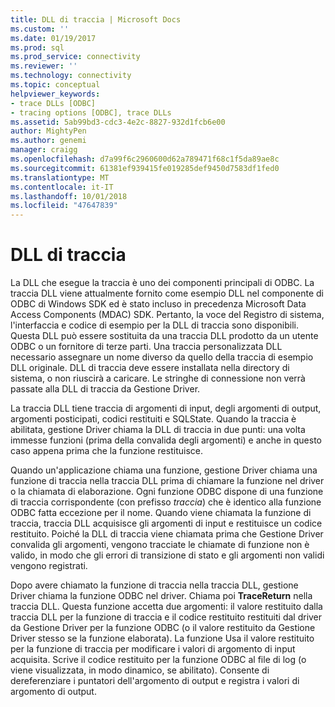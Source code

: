 ```yaml
---
title: DLL di traccia | Microsoft Docs
ms.custom: ''
ms.date: 01/19/2017
ms.prod: sql
ms.prod_service: connectivity
ms.reviewer: ''
ms.technology: connectivity
ms.topic: conceptual
helpviewer_keywords:
- trace DLLs [ODBC]
- tracing options [ODBC], trace DLLs
ms.assetid: 5ab99bd3-cdc3-4e2c-8827-932d1fcb6e00
author: MightyPen
ms.author: genemi
manager: craigg
ms.openlocfilehash: d7a99f6c2960600d62a789471f68c1f5da89ae8c
ms.sourcegitcommit: 61381ef939415fe019285def9450d7583df1fed0
ms.translationtype: MT
ms.contentlocale: it-IT
ms.lasthandoff: 10/01/2018
ms.locfileid: "47647839"
---
```

# <a name="trace-dll"></a>DLL di traccia
La DLL che esegue la traccia è uno dei componenti principali di ODBC. La traccia DLL viene attualmente fornito come esempio DLL nel componente di ODBC di Windows SDK ed è stato incluso in precedenza Microsoft Data Access Components (MDAC) SDK. Pertanto, la voce del Registro di sistema, l'interfaccia e codice di esempio per la DLL di traccia sono disponibili. Questa DLL può essere sostituita da una traccia DLL prodotto da un utente ODBC o un fornitore di terze parti. Una traccia personalizzata DLL necessario assegnare un nome diverso da quello della traccia di esempio DLL originale. DLL di traccia deve essere installata nella directory di sistema, o non riuscirà a caricare. Le stringhe di connessione non verrà passate alla DLL di traccia da Gestione Driver.  
  
 La traccia DLL tiene traccia di argomenti di input, degli argomenti di output, argomenti posticipati, codici restituiti e SQLState. Quando la traccia è abilitata, gestione Driver chiama la DLL di traccia in due punti: una volta immesse funzioni (prima della convalida degli argomenti) e anche in questo caso appena prima che la funzione restituisce.  
  
 Quando un'applicazione chiama una funzione, gestione Driver chiama una funzione di traccia nella traccia DLL prima di chiamare la funzione nel driver o la chiamata di elaborazione. Ogni funzione ODBC dispone di una funzione di traccia corrispondente (con prefisso *traccia*) che è identico alla funzione ODBC fatta eccezione per il nome. Quando viene chiamata la funzione di traccia, traccia DLL acquisisce gli argomenti di input e restituisce un codice restituito. Poiché la DLL di traccia viene chiamata prima che Gestione Driver convalida gli argomenti, vengono tracciate le chiamate di funzione non è valido, in modo che gli errori di transizione di stato e gli argomenti non validi vengono registrati.  
  
 Dopo avere chiamato la funzione di traccia nella traccia DLL, gestione Driver chiama la funzione ODBC nel driver. Chiama poi **TraceReturn** nella traccia DLL. Questa funzione accetta due argomenti: il valore restituito dalla traccia DLL per la funzione di traccia e il codice restituito restituiti dal driver da Gestione Driver per la funzione ODBC (o il valore restituito da Gestione Driver stesso se la funzione elaborata). La funzione Usa il valore restituito per la funzione di traccia per modificare i valori di argomento di input acquisita. Scrive il codice restituito per la funzione ODBC al file di log (o viene visualizzata, in modo dinamico, se abilitato). Consente di dereferenziare i puntatori dell'argomento di output e registra i valori di argomento di output.
